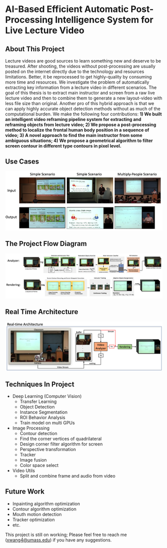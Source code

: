# AI-Based Efficient Automatic Post-Processing Intelligence System for Live Lecture Video    
## About This Project
Lecture videos are good sources to learn something new and deserve to be treasured. After shooting, the videos without post-processing are usually posted on the internet directly due to the technology and resources limitations. Better, it be reprocessed to get highly-quality by consuming more time and resources. We investigate the problem of automatically extracting key information from a lecture video in different scenarios. The goal of this thesis is to extract main instructor and screen from a raw live lecture video and then to combine them to generate a new layout-video with less file size than original. Another pro of this hybrid approach is that we can apply highly accurate object detection methods without as much of the computational burden. We make the following four contributions: **1) We built an intelligent video reframing pipeline system for extracting and reframing objects from lecture video; 2) We propose a post-processing method to localize the frontal human body position in a sequence of video; 3) A novel approach to find the main instructor from some ambiguous situations; 4) We propose a geometrical algorithm to filter screen contour in different type contours in pixel level.**

## Use Cases
<img src="image/new example.png" width = "800"  alt="Original" align=center />

## The Project Flow Diagram
<img src="image/archi.png" width=800 align=center />

## Real Time Architecture
<img src="image/real-time.png" width=800 align=center />

## Techniques In Project
- Deep Learning (Computer Vision)
    - Transfer Learning
    - Object Detection
    - Instance Segmentation
    - ROI Behavior Analysis
    - Train model on multi GPUs
- Image Processing
    - Contour detection
    - Find the corner vertices of quadrilateral
    - Design corner filter algorithm for screen
    - Perspective transformation
    - Tracker
    - Image fusion
    - Color space select
- Video Utils
    - Split and combine frame and audio from video

## Future Work
- Inpainting algorithm optimization
- Contour algorithm optimization
- Mouth motion detection
- Tracker optimization
- etc.


This project is still on working; Please feel free to reach me (xwang4@umass.edu) if you have any suggestions.
